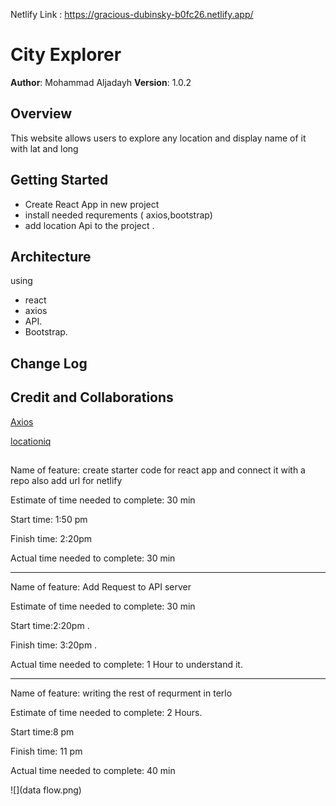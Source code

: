 Netlify Link : https://gracious-dubinsky-b0fc26.netlify.app/ 

# City Explorer

**Author**: Mohammad Aljadayh 
**Version**: 1.0.2

## Overview

This website allows users to explore any location and display name of it with lat and long 


## Getting Started
- Create React App in new project 
- install needed requrements ( axios,bootstrap)
- add location Api to the project . 

## Architecture

using 
- react 
- axios
- API.
- Bootstrap. 

## Change Log


## Credit and Collaborations

[ Axios](https://axios-http.com/docs/api_intro)

[ locationiq](https://locationiq.com/)

## 
 
Name of feature: create starter code for react app and connect it with a repo also add url for netlify  

Estimate of time needed to complete: 30 min

Start time: 1:50 pm

Finish time: 2:20pm

Actual time needed to complete: 30 min

------------------------------------------------------ 

Name of feature: Add Request to API server

Estimate of time needed to complete: 30 min

Start time:2:20pm . 

Finish time: 3:20pm . 

Actual time needed to complete: 1 Hour to understand it. 

----------------------------------------------------------------------------

Name of feature:  writing  the rest of requrment in terlo  

Estimate of time needed to complete: 2 Hours. 

Start time:8 pm

Finish time: 11 pm

Actual time needed to complete: 40 min


![](data flow.png)

